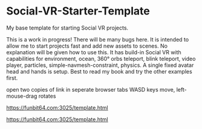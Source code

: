 # Social-VR-Starter-Template
My base template for starting Social VR projects.


This is a work in progress!  There will be many bugs here.
It is intended to allow me to start projects fast and add new assets to scenes. No explanation will be given how to use this. 
It has build-in Social VR with capabilities for environment, ocean, 360° orbs teleport, blink teleport, video player, particles, simple-navmesh-constraint, physics.
A single fixed avatar head and hands is setup.
Best to read my book and try the other examples first.

open two copies of link in seperate browser tabs
WASD keys move, left-mouse-drag rotates

https://funbit64.com:3025/template.html

https://funbit64.com:3025/template.html
